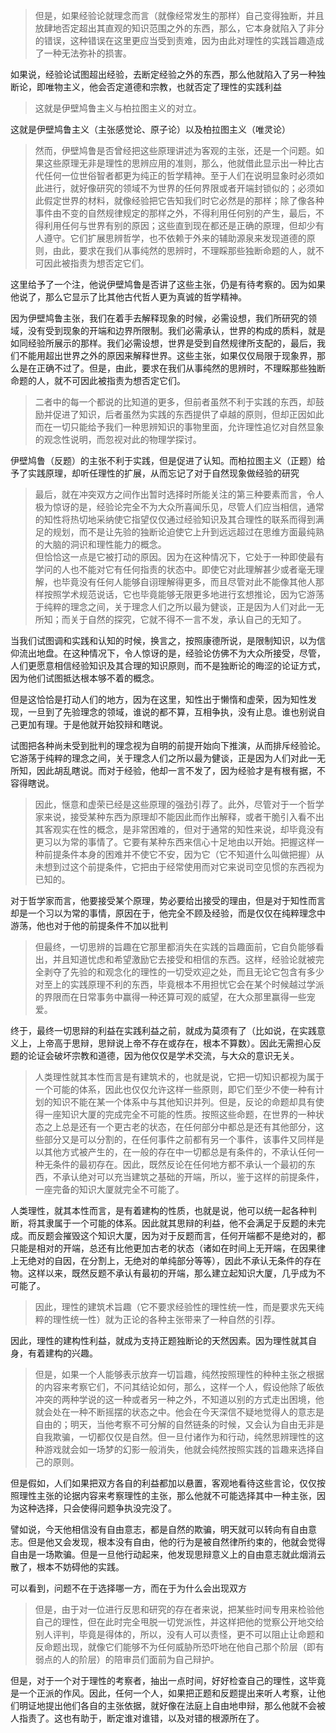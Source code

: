 <blockquote>但是，如果经验论就理念而言（就像经常发生的那样）自己变得独断，并且放肆地否定超出其直观的知识范围之外的东西，那么，它本身就陷入了非分的错误，这种错误在这里更应当受到责难，因为由此对理性的实践旨趣造成了一种无法弥补的损害。</blockquote><p>如果说，经验论试图超出经验，去断定经验之外的东西，那么他就陷入了另一种独断论，即唯物主义，他会否定道德和宗教，也就否定了理性的实践利益</p><blockquote>这就是伊壁鸠鲁主义与柏拉图主义的对立。</blockquote><p>这就是伊壁鸠鲁主义（主张感觉论、原子论）以及柏拉图主义（唯灵论）</p><blockquote>然而，伊壁鸠鲁是否曾经把这些原理讲述为客观的主张，还是一个问题。如果这些原理无非是理性的思辨应用的准则，那么，他就借此显示出一种比古代任何一位世俗智者都更为纯正的哲学精神。至于人们在说明显象时必须如此进行，就好像研究的领域不为世界的任何界限或者开端封锁似的；必须如此假定世界的材料，就像经验把它告知我们时它必然是的那样；除了像各种事件由不变的自然规律规定的那样之外，不得利用任何别的产生，最后，不得利用任何与世界有别的原因；这些直到现在都还是正确的原理，但却少有人遵守。它们扩展思辨哲学，也不依赖于外来的辅助源泉来发现道德的原则，由此，要求在我们从事纯然的思辨时，不理睬那些独断命题的人，就不可因此被指责为想否定它们。</blockquote><p>这里给予了一个注，他说伊壁鸠鲁是否讲了这些主张，仍是有待考察的。因为如果他说了，那么它显示了比其他古代哲人更为真诚的哲学精神。</p><p>因为伊壁鸠鲁主张，我们在着手去解释现象的时候，必需设想，我们所研究的领域，没有受到现象的开端和边界所限制。我们必需承认，世界的构成的质料，就是如同经验所展示的那样。我们必需设想，世界是受到自然规律所支配的，最后，我们不能用超出世界之外的原因来解释世界。这些主张，如果仅仅局限于现象界，那么是在正确不过了。但是，由此，要求在我们从事纯然的思辨时，不理睬那些独断命题的人，就不可因此被指责为想否定它们。</p><blockquote>二者中的每一个都说的比知道的更多，但前者虽然不利于实践的东西，却鼓励并促进了知识，后者虽然为实践的东西提供了卓越的原则，但却正因如此而在一切只能给予我们一种思辨知识的事物里面，允许理性追忆对自然显象的观念性说明，而忽视对此的物理学探讨。</blockquote><p>伊壁鸠鲁（反题）的主张不利于实践，但是促进了认知。而柏拉图主义（正题）给予了实践原理，却听任理性的扩展，从而忘记了对于自然现象做经验的研究</p><blockquote>最后，就在冲突双方之间作出暂时选择时所能关注的第三种要素而言，令人极为惊讶的是，经验论完全不为大众所喜闻乐见，尽管人们应当相信，通常的知性将热切地采纳使它指望仅仅通过经验知识及其合理性的联系而得到满足的规划，而不是让先验的独断论迫使它上升到远远超过在思维方面最纯熟的大脑的洞识和理性能力的概念。<br>但恰恰这一点是它被打动的原因。因为在这种情况下，它处于一种即使最有学问的人也不能对它有任何指责的状态中。即使它对此理解甚少或者毫无理解，也毕竟没有任何人能够自诩理解得更多，而且尽管对此不能像其他人那样按照学术规范说话，它也毕竟能够无限更多地进行玄想推论，因为它游荡于纯粹的理念之间，关于理念人们之所以最为健谈，正是因为人们对此一无所知；而关于自然的探究，它就不得不一言不发，承认自己的无知了。</blockquote><p>当我们试图调和实践和认知的时候，换言之，按照康德所说，是限制知识，以为信仰流出地盘。在这种情况下，令人惊讶的是，经验论仿佛不为大众所接受，尽管，人们更愿意相信经验知识及其合理的知识原则，而不是独断论的晦涩的论证方式，因为他们试图抵达根本够不着的概念。</p><p>但是这恰恰是打动人们的地方，因为在这里，知性出于懒惰和虚荣，因为知性发现，一旦到了先验理念的领域，谁说的都不算，互相争执，没有止息。谁也别说自己更加有理。于是他就开始狡辩和瞎说。</p><p>试图把各种尚未受到批判的理念视为自明的前提开始向下推演，从而排斥经验论。它游荡于纯粹的理念之间，关于理念人们之所以最为健谈，正是因为人们对此一无所知，因此胡乱瞎说。而对于经验，他却一言不发了，因为经验才是有根有据，不容得瞎说。</p><blockquote>因此，惬意和虚荣已经是这些原理的强劲引荐了。此外，尽管对于一个哲学家来说，接受某种东西为原理却不能因此而作出解释，或者干脆引入看不出其客观实在性的概念，是非常困难的，但对于通常的知性来说，却毕竟没有更习以为常的事情了。它要有某种东西来信心十足地由以开始。把握这样一种前提条件本身的困难并不使它不安，因为它（它不知道什么叫做把握）从未想到过这个前提条件，它把由于经常使用而对它来说司空见惯的东西视为已知的。</blockquote><p>对于哲学家而言，他要接受某个原理，势必要给出接受的理由，但是对于知性而言却是一个习以为常的事情，原因在于，他完全不顾及经验，而是仅仅在纯粹理念中游荡，他也对于他的前提条件不加以批判</p><blockquote>但最终，一切思辨的旨趣在它那里都消失在实践的旨趣面前，它自负能够看出，并且知道忧虑和希望激励它去接受和相信的东西。这样，经验论就被完全剥夺了先验的和观念化的理性的一切受欢迎之处，而且无论它包含有多少对至上的实践原理不利的东西，毕竟根本不用担忧它会在某个时候越过学派的界限而在日常事务中赢得一种还算可观的威望，在大众那里赢得一些宠爱。</blockquote><p>终于，最终一切思辩的利益在实践利益之前，就成为莫须有了（比如说，在实践意义上，上帝高于思辩，思辩说上帝不存在或存在，根本不算数）。因此无需担心反题的论证会破坏宗教和道德，因为他仅仅是学术交流，与大众的意识无关。</p><blockquote>人类理性就其本性而言是有建筑术的，也就是说，它把一切知识都视为属于一个可能的体系，因此也仅仅允许这样一些原则，即它们至少不使一种有计划的知识不能在某一个体系中与其他知识并列。但是，反论的命题却具有使得一座知识大厦的完成完全不可能的性质。按照这些命题，在世界的一种状态之上总是还有一个更古老的状态，在任何部分中都总是还有其他部分，这些部分又是可以分割的，在任何事件之前都有另一个事件，该事件又同样是以其他方式被产生的，在一般的存在中一切都总是有条件的，不承认任何一种无条件的最初存在。因此，既然反论在任何地方都不承认一个最初的东西，不承认绝对可以充当建筑之基础的开端，所以，鉴于这样的前提条件，一座完备的知识大厦就完全不可能了。</blockquote><p>人类理性，就其本性而言，是有着建构的性质，也就是说，他可以统一起各种判断，将其隶属于一个可能的体系。因此就其思辩的利益，他不会满足于反题的未完成。而反题会摧毁这个知识大厦，因为对于反题而言，任何开端都不是绝对的，都只能是相对的开端，总还有比他更加古老的状态（诸如在时间上无开端，在因果律上无绝对的自因，在分割上，无绝对的单纯部分等等），因此不承认无条件的存在物。这样以来，既然反题不承认有最初的开端，那么建立起知识大厦，几乎成为不可能了。</p><blockquote>因此，理性的建筑术旨趣（它不要求经验性的理性统一性，而是要求先天纯粹的理性统一性）就为正论的各种主张带来了一种自然的引荐。</blockquote><p>因此，理性的建构性利益，就成为支持正题独断论的天然因素。因为理性就其自身，有着建构的兴趣。</p><blockquote>但是，如果一个人能够表示放弃一切旨趣，纯然按照理性的种种主张之根据的内容来考察它们，不问其结论如何，那么，这样一个人，假设他除了皈依冲突的两种学说的这一种或者另一种之外，不知道以别的方式走出困境，他就会处在一种不断摇摆的状态之中。他会在今天深信不疑地觉得人的意志是自由的；明天，当他考察不可分解的自然链条的时候，又会认为自由无非是自我欺骗，一切都仅仅是自然。但一旦付诸作为和行动，纯然思辨理性的这种游戏就会如一场梦的幻影一般消失，他就会纯然按照实践的旨趣来选择自己的原则。</blockquote><p>但是假如，人们如果把双方各自的利益都加以悬置，客观地看待这些言论，仅仅按照理性主张的论据内容来考察理性的主张，那么他就不可能选择其中一种主张，因为这种选择，只会使得问题争执没完没了。</p><p>譬如说，今天他相信没有自由意志，都是自然的欺骗，明天就可以转向有自由意志。但是他又会发现，根本没有自由，他的行为是被自然律所约束的，他就会觉得自由是一场欺骗。但是一旦他行动起来，他发现思辩意义上的自由意志就此烟消云散了，根本不妨碍他的实践。</p><p>可以看到，问题不在于选择哪一方，而在于为什么会出现双方</p><blockquote>但是，由于对一位进行反思和研究的存在者来说，把某些时间专用来检验他自己的理性，但在此时完全甩脱一切党派性，并这样把他的觉察公开地交给别人评判，毕竟是得体的，所以，没有人可以责怪，更不可以阻止让命题和反命题出现，就像它们能够不为任何威胁所恐吓地在他自己那个阶层（即有弱点的人的阶层）的陪审员们面前为自己辩护。</blockquote><p>但是，对于一个对于理性的考察者，抽出一点时间，好好检查自己的理性，这毕竟是一个正派的作风。因此，任何一个人，如果把正题和反题提出来听人考察，让他们明证地提出他们各自的主张依据，就好像在法庭上自由地申辩，那么他就不会被人指责了。这也有助于，断定谁对谁错，以及对错的根源所在了。</p><p></p>